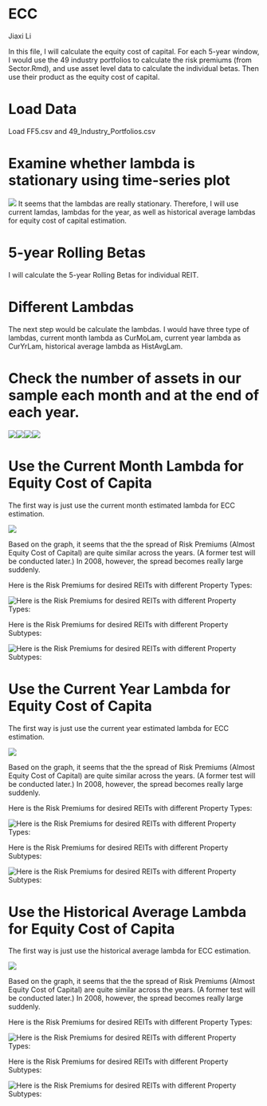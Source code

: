 ECC
================
Jiaxi Li

In this file, I will calculate the equity cost of capital. For each 5-year window, I would use the 49 industry portfolios to calculate the risk premiums (from Sector.Rmd), and use asset level data to calculate the individual betas. Then use their product as the equity cost of capital.

Load Data
=========

Load FF5.csv and 49\_Industry\_Portfolios.csv

Examine whether lambda is stationary using time-series plot
===========================================================

![](ECC_files/figure-markdown_github/unnamed-chunk-3-1.png) It seems that the lambdas are really stationary. Therefore, I will use current lamdas, lambdas for the year, as well as historical average lambdas for equity cost of capital estimation.

5-year Rolling Betas
====================

I will calculate the 5-year Rolling Betas for individual REIT.

Different Lambdas
=================

The next step would be calculate the lambdas. I would have three type of lambdas, current month lambda as CurMoLam, current year lambda as CurYrLam, historical average lambda as HistAvgLam.

Check the number of assets in our sample each month and at the end of each year.
================================================================================

![](ECC_files/figure-markdown_github/unnamed-chunk-6-1.png)![](ECC_files/figure-markdown_github/unnamed-chunk-6-2.png)![](ECC_files/figure-markdown_github/unnamed-chunk-6-3.png)![](ECC_files/figure-markdown_github/unnamed-chunk-6-4.png)

Use the Current Month Lambda for Equity Cost of Capita
======================================================

The first way is just use the current month estimated lambda for ECC estimation.

![](ECC_files/figure-markdown_github/unnamed-chunk-7-1.png)

Based on the graph, it seems that the the spread of Risk Premiums (Almost Equity Cost of Capital) are quite similar across the years. (A former test will be conducted later.) In 2008, however, the spread becomes really large suddenly.

Here is the Risk Premiums for desired REITs with different Property Types:

![Here is the Risk Premiums for desired REITs with different Property Types:](CurMoProperty.png)

Here is the Risk Premiums for desired REITs with different Property Subtypes:

![Here is the Risk Premiums for desired REITs with different Property Subtypes:](CurMoSubproperty.png)

Use the Current Year Lambda for Equity Cost of Capita
=====================================================

The first way is just use the current year estimated lambda for ECC estimation.

![](ECC_files/figure-markdown_github/unnamed-chunk-10-1.png)

Based on the graph, it seems that the the spread of Risk Premiums (Almost Equity Cost of Capital) are quite similar across the years. (A former test will be conducted later.) In 2008, however, the spread becomes really large suddenly.

Here is the Risk Premiums for desired REITs with different Property Types:

![Here is the Risk Premiums for desired REITs with different Property Types:](CurYrProperty.png)

Here is the Risk Premiums for desired REITs with different Property Subtypes:

![Here is the Risk Premiums for desired REITs with different Property Subtypes:](CurYrSubproperty.png)

Use the Historical Average Lambda for Equity Cost of Capita
===========================================================

The first way is just use the historical average lambda for ECC estimation.

![](ECC_files/figure-markdown_github/unnamed-chunk-13-1.png)

Based on the graph, it seems that the the spread of Risk Premiums (Almost Equity Cost of Capital) are quite similar across the years. (A former test will be conducted later.) In 2008, however, the spread becomes really large suddenly.

Here is the Risk Premiums for desired REITs with different Property Types:

![Here is the Risk Premiums for desired REITs with different Property Types:](HistAvgProperty.png)

Here is the Risk Premiums for desired REITs with different Property Subtypes:

![Here is the Risk Premiums for desired REITs with different Property Subtypes:](HistAvgSubproperty.png)
